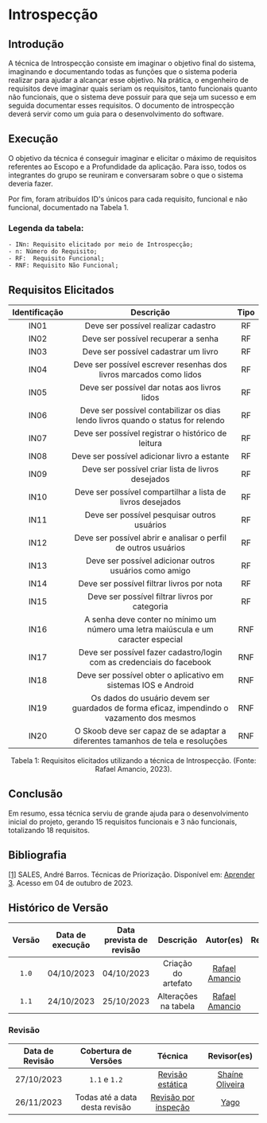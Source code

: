 # Introspecção

## Introdução

A técnica de Introspecção consiste em imaginar o objetivo final do sistema, imaginando e documentando todas as funções que o sistema poderia realizar para ajudar a alcançar esse objetivo. Na prática, o engenheiro de requisitos deve imaginar quais seriam os requisitos, tanto funcionais quanto não funcionais, que o sistema deve possuir para que seja um sucesso e em seguida documentar esses requisitos. O documento de introspecção deverá servir como um guia para o desenvolvimento do software.


## Execução

O objetivo da técnica é conseguir imaginar e elicitar o máximo de requisitos referentes ao Escopo e a Profundidade da aplicação. Para isso, todos os integrantes do grupo se reuniram e conversaram sobre o que o sistema deveria fazer.

Por fim, foram atribuídos ID's únicos para cada requisito, funcional e não funcional, documentado na Tabela 1.

### Legenda da tabela:
    - INn: Requisito elicitado por meio de Introspecção;
    - n: Número do Requisito;
    - RF:  Requisito Funcional;
    - RNF: Requisito Não Funcional;

## Requisitos Elicitados


| Identificação |                                                     Descrição                                                    |      Tipo      |
| :-----------: | :--------------------------------------------------------------------------------------------------------------: | :------------: |
|     IN01      |                                       Deve ser possível realizar cadastro                                        |       RF       |
|     IN02      |                                       Deve ser possível recuperar a senha                                        |       RF       |
|     IN03      |                                       Deve ser possível cadastrar um livro                                       |       RF       |
|     IN04      |                        Deve ser possível escrever resenhas dos livros marcados como lidos                        |       RF       |
|     IN05      |                                 Deve ser possível dar notas aos livros lidos                                     |       RF       |
|     IN06      |                 Deve ser possível contabilizar os dias lendo livros quando o status for relendo                  |       RF       |
|     IN07      |                               Deve ser possível registrar o histórico de leitura                                 |       RF       |
|     IN08      |                                   Deve ser possível adicionar livro a estante                                    |       RF       |
|     IN09      |                                Deve ser possível criar lista de livros desejados                                 |       RF       |
|     IN10      |                            Deve ser possível compartilhar a lista de livros desejados                            |       RF       |
|     IN11      |                                   Deve ser possível pesquisar outros usuários                                    |       RF       |
|     IN12      |                          Deve ser possível abrir e analisar o perfil de outros usuários                          |       RF       |
|     IN13      |                              Deve ser possível adicionar outros usuários como amigo                              |       RF       |
|     IN14      |                                    Deve ser possível filtrar livros por nota                                     |       RF       |
|     IN15      |                                     Deve ser possível filtrar livros por categoria                                      |       RF       |
|     IN16      |                A senha deve conter no mínimo um número uma letra maiúscula e um caracter especial                |       RNF      |
|     IN17      |                      Deve ser possível fazer cadastro/login com as credenciais do facebook                       |       RNF      |
|     IN18      |                       Deve ser possível obter o aplicativo em sistemas IOS e Android                       |       RNF      |
|     IN19    |                       Os dados do usuário devem ser guardados de forma eficaz, impendindo o vazamento dos mesmos                       |   RNF  |
|     IN20    |           O Skoob deve ser capaz de se adaptar a diferentes tamanhos de tela e resoluções                        |     RNF  |

<div style="text-align: center">
<p> Tabela 1: Requisitos elicitados utilizando a técnica de Introspecção. (Fonte: Rafael Amancio, 2023).</p>
</div>

## Conclusão
Em resumo, essa técnica serviu de grande ajuda para o desenvolvimento inicial do projeto, gerando 15 requisitos funcionais e 3 não funcionais, totalizando 18 requisitos.

## Bibliografia

<a id="aa" href="#a">[1]</a> SALES, André Barros. Técnicas de Priorização. Disponível em: [Aprender 3](https://aprender3.unb.br/pluginfile.php/2692772/mod_resource/content/2/Requisitos%20-%20Aula%2007.pdf). Acesso em 04 de outubro de 2023.

## Histórico de Versão

| Versão | Data de execução | Data prevista de revisão |       Descrição      |         Autor(es)      |       Revisado          |
| :----: | :--------------: | :-------------: | :------------------------: | :----------------: | :-----------: |
| `1.0`  |    04/10/2023    |   04/10/2023    | Criação do artefato  | [Rafael Amancio](https://github.com/Rafael-gc) | <input type="checkbox" enabled checked />  |
| `1.1`  |    24/10/2023    |   25/10/2023    | Alterações na tabela | [Rafael Amancio](https://github.com/Rafael-gc) | <input type="checkbox" enabled checked />  |

### Revisão

| Data de Revisão | Cobertura de Versões  |          Técnica         |     Revisor(es)    |
| :------------: | :-------------: | :--------------------------: |  :---------------: |
|   27/10/2023   |    `1.1` e `1.2`   | [Revisão estática](https://requisitos-de-software.github.io/2023.2-Skoob/verificacao/revisoes/)     |  [Shaíne Oliveira](https://github.com/ShaineOliveira) |
|   26/11/2023   |  Todas até a data desta revisão  |    [Revisão por inspeção](../verificacao/grupo6/introspeccao_6.md)     | [Yago](https://github.com/yagompassos) |
